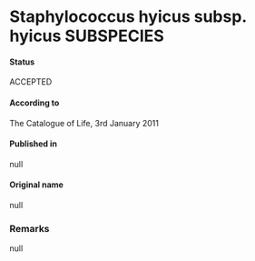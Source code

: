 Staphylococcus hyicus subsp. hyicus SUBSPECIES
=======

#### Status
ACCEPTED

#### According to
The Catalogue of Life, 3rd January 2011

#### Published in
null

#### Original name
null

### Remarks
null